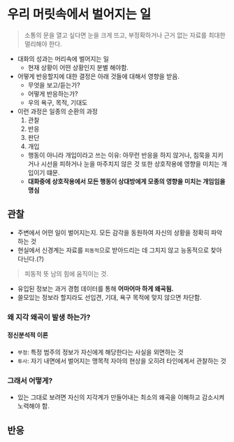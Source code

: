 # 우리 머릿속에서 벌어지는 일

> 소통의 문을 열고 싶다면 눈을 크게 뜨고, 부정확하거나 근거 없는 자료를 최대한 멀리해야 한다.

- 대화의 성과는 머리속에 벌어지는 일
  - 현재 상황이 어떤 상황인지 분별 해야함.
- 어떻게 반응할지에 대한 결정은 아래 것들에 대해서 영향을 받음.
  - 무엇을 보고/듣는가?
  - 어떻게 반응하는가?
  - 우의 욕구, 목적, 기대도
- 이런 과정은 일종의 순환의 과정
  1.  관찰
  2.  반응
  3.  판단
  4.  개입
  - 행동이 아니라 개입이라고 쓰는 이유: 아무런 반응을 하지 않거나, 침묵을 지키거나 시선을 피하거나 눈을 마주치지 않은 것 또한 상호작용에 영향을 미치는 개입이기 떄문.
  - **대화중에 상호작용에서 모든 행동이 상대방에게 모종의 영향을 미치는 개임임을 명심**

## 관찰

- 주변에서 어떤 일이 벌어지는지. 모든 감각을 동원하여 자신의 상황을 정확히 파악하는 것
- 현실에서 신경계는 자료를 `피동적`으로 받아드리는 데 그치지 않고 능동적으로 찾아다닌다.(?)

> 피동적 뜻
> 남의 힘에 움직이는 것.

- 유입된 정보는 과거 경험 데이터를 통해 **어마어마 하게 왜곡됨.**
- 쓸모있는 정보라 할지라도 선입견, 기대, 욕구 목적에 맞지 않으면 차단함.

### 왜 지각 왜곡이 발생 하는가?

#### 정신분석적 이론

- `부정`: 특정 범주의 정보가 자신에게 해당한다는 사실을 외면하는 것
- `투사`: 자기 내면에서 벌어지는 맹목적 자아의 현상을 오히려 타인에게서 관찰하는 것

### 그래서 어떻게?

- 있는 그대로 보려면 자신의 지각계가 만들어내는 최소의 왜곡을 이해하고 감소시켜 노력해야 함.

## 반응

